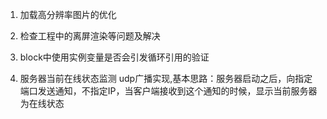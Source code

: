 1. 加载高分辨率图片的优化

2. 检查工程中的离屏渲染等问题及解决

3. block中使用实例变量是否会引发循环引用的验证

4. 服务器当前在线状态监测 udp广播实现,基本思路：服务器启动之后，向指定端口发送通知，不指定IP，当客户端接收到这个通知的时候，显示当前服务器为在线状态

